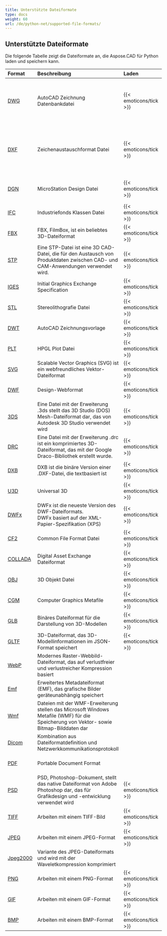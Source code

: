 ```yaml
---
title: Unterstützte Dateiformate
type: docs
weight: 60
url: /de/python-net/supported-file-formats/
---
```


## **Unterstützte Dateiformate**

Die folgende Tabelle zeigt die Dateiformate an, die Aspose.CAD für Python laden und speichern kann.

|**Format**|**Beschreibung**|**Laden**|**Speichern**|**Anmerkungen**|
| :- | :- | :- | :- | :- |
|[DWG](https://docs.fileformat.com/cad/dwg/)|AutoCAD Zeichnung Datenbankdatei|{{< emoticons/tick >}}| |- 3D Festkörper (Kegel, Kugel, Torus, Zylinder, Box, Keil)<br />- Verdrahtete Modelle.<br />- Grundlegende Ansichtswürfelpositionen.<br />- 3D Flächen.|
|[DXF](https://docs.fileformat.com/cad/dxf/)|Zeichenaustauschformat Datei|{{< emoticons/tick >}}|{{< emoticons/tick >}} (Teilweise unterstützt)|- 3D Festkörper (Kegel, Kugel, Torus, Zylinder, Box, Keil)<br />- Verdrahtete Modelle.<br />- Grundlegende Ansichtswürfelpositionen.<br />- 3D Flächen.<br />- Oberflächen, Netze|
|[DGN](https://docs.fileformat.com/cad/dgn/)|MicroStation Design Datei|{{< emoticons/tick >}}| |- 3D Festkörper (Kegel, Kugel, Torus, Zylinder, Box, Keil)<br />- Oberflächen, Netze|
|[IFC](https://docs.fileformat.com/cad/ifc/)|Industriefonds Klassen Datei|{{< emoticons/tick >}}|{{< emoticons/tick >}}| |
|[FBX](https://docs.fileformat.com/3d/fbx/)|FBX, FilmBox, ist ein beliebtes 3D-Dateiformat|{{< emoticons/tick >}}|{{< emoticons/tick >}}| |
|[STP](https://docs.fileformat.com/3d/stp/)|Eine STP-Datei ist eine 3D CAD-Datei, die für den Austausch von Produktdaten zwischen CAD- und CAM-Anwendungen verwendet wird.|{{< emoticons/tick >}}|{{< emoticons/tick >}}| |
|[IGES](https://docs.fileformat.com/cad/iges/)|Initial Graphics Exchange Specification|{{< emoticons/tick >}}| | |
|[STL](https://docs.fileformat.com/cad/stl/)|Stereolithografie Datei|{{< emoticons/tick >}}| | |
|[DWT](https://docs.fileformat.com/cad/dwt/)|AutoCAD Zeichnungsvorlage|{{< emoticons/tick >}}| | |
|[PLT](https://docs.fileformat.com/cad/plt/)|HPGL Plot Datei|{{< emoticons/tick >}}| | |
|[SVG](https://docs.fileformat.com/page-description-language/svg/)|Scalable Vector Graphics (SVG) ist ein webfreundliches Vektor-Dateiformat|{{< emoticons/tick >}}|{{< emoticons/tick >}}| |
|[DWF](https://docs.fileformat.com/cad/dwf/)|Design-Webformat|{{< emoticons/tick >}}|{{< emoticons/tick >}}| |
|[3DS](https://docs.fileformat.com/3d/3ds/)|Eine Datei mit der Erweiterung .3ds stellt das 3D Studio (DOS) Mesh-Dateiformat dar, das von Autodesk 3D Studio verwendet wird|{{< emoticons/tick >}}|{{< emoticons/tick >}}| |
|[DRC](https://docs.fileformat.com/3d/drc/)|Eine Datei mit der Erweiterung .drc ist ein komprimiertes 3D-Dateiformat, das mit der Google Draco-Bibliothek erstellt wurde.|{{< emoticons/tick >}}|{{< emoticons/tick >}}| |
|[DXB](https://docs.fileformat.com/cad/dxb/)|DXB ist die binäre Version einer .DXF-Datei, die textbasiert ist|{{< emoticons/tick >}}| | |
|[U3D](https://docs.fileformat.com/3d/u3d/)|Universal 3D|{{< emoticons/tick >}}|{{< emoticons/tick >}}|||||
|[DWFx](https://docs.fileformat.com/cad/dwfx/)|DWFx ist die neueste Version des DWF-Dateiformats. <br />DWFx basiert auf der XML-Papier-Spezifikation (XPS)|{{< emoticons/tick >}}|{{< emoticons/tick >}}| |
|[CF2](https://docs.fileformat.com/cad/cf2/)|Common File Format Datei|{{< emoticons/tick >}}| | |
|[COLLADA](https://docs.fileformat.com/3d/dae/)|Digital Asset Exchange Dateiformat|{{< emoticons/tick >}}| | |
|[OBJ](https://docs.fileformat.com/3d/obj/)|3D Objekt Datei|{{< emoticons/tick >}}|{{< emoticons/tick >}}| |
|[CGM](https://docs.fileformat.com/page-description-language/cgm/)|Computer Graphics Metafile|{{< emoticons/tick >}}|{{< emoticons/tick >}}| |
|[GLB](https://docs.fileformat.com/3d/glb/)|Binäres Dateiformat für die Darstellung von 3D-Modellen|{{< emoticons/tick >}}|{{< emoticons/tick >}}| |
|[GLTF](https://docs.fileformat.com/3d/gltf/)|3D-Dateiformat, das 3D-Modellinformationen im JSON-Format speichert|{{< emoticons/tick >}}|{{< emoticons/tick >}}| |
|[WebP](https://docs.fileformat.com/image/webp/)|Modernes Raster-Webbild-Dateiformat, das auf verlustfreier und verlustreicher Kompression basiert||{{< emoticons/tick >}}| |
|[Emf](https://docs.fileformat.com/image/emf/)|Erweitertes Metadateiformat (EMF), das grafische Bilder geräteunabhängig speichert||{{< emoticons/tick >}}| |
|[Wmf](https://docs.fileformat.com/image/wmf/)|Dateien mit der WMF-Erweiterung stellen das Microsoft Windows Metafile (WMF) für die Speicherung von Vektor- sowie Bitmap-Bilddaten dar||{{< emoticons/tick >}}| |
|[Dicom](https://docs.fileformat.com/image/dicom/)|Kombination aus Dateiformatdefinition und Netzwerkkommunikationsprotokoll||{{< emoticons/tick >}}| |
|[PDF](https://docs.fileformat.com/pdf/)|Portable Document Format| |{{< emoticons/tick >}}| |
|[PSD](https://docs.fileformat.com/image/psd/)|PSD, Photoshop-Dokument, stellt das native Dateiformat von Adobe Photoshop dar, das für Grafikdesign und -entwicklung verwendet wird|{{< emoticons/tick >}}|{{< emoticons/tick >}}| |
|[TIFF](https://docs.fileformat.com/image/tiff/)|Arbeiten mit einem TIFF-Bild|{{< emoticons/tick >}}|{{< emoticons/tick >}}| |
|[JPEG](https://docs.fileformat.com/image/jpeg/)|Arbeiten mit einem JPEG-Format|{{< emoticons/tick >}}|{{< emoticons/tick >}}| |
|[Jpeg2000](https://docs.fileformat.com/image/j2c/)|Variante des JPEG-Dateiformats und wird mit der Waveletkompression komprimiert||{{< emoticons/tick >}}| |
|[PNG](https://docs.fileformat.com/image/png/)|Arbeiten mit einem PNG-Format|{{< emoticons/tick >}}|{{< emoticons/tick >}}| |
|[GIF](https://docs.fileformat.com/image/gif/)|Arbeiten mit einem GIF-Format|{{< emoticons/tick >}}|{{< emoticons/tick >}}| |
|[BMP](https://docs.fileformat.com/image/bmp/)|Arbeiten mit einem BMP-Format|{{< emoticons/tick >}}|{{< emoticons/tick >}}| |
